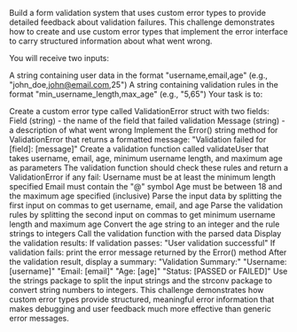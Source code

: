 Build a form validation system that uses custom error types to provide detailed feedback about validation failures. This challenge demonstrates how to create and use custom error types that implement the error interface to carry structured information about what went wrong.

You will receive two inputs:

A string containing user data in the format "username,email,age" (e.g., "john_doe,john@email.com,25")
A string containing validation rules in the format "min_username_length,max_age" (e.g., "5,65")
Your task is to:

Create a custom error type called ValidationError struct with two fields:
Field (string) - the name of the field that failed validation
Message (string) - a description of what went wrong
Implement the Error() string method for ValidationError that returns a formatted message: "Validation failed for [field]: [message]"
Create a validation function called validateUser that takes username, email, age, minimum username length, and maximum age as parameters
The validation function should check these rules and return a ValidationError if any fail:
Username must be at least the minimum length specified
Email must contain the "@" symbol
Age must be between 18 and the maximum age specified (inclusive)
Parse the input data by splitting the first input on commas to get username, email, and age
Parse the validation rules by splitting the second input on commas to get minimum username length and maximum age
Convert the age string to an integer and the rule strings to integers
Call the validation function with the parsed data
Display the validation results:
If validation passes: "User validation successful"
If validation fails: print the error message returned by the Error() method
After the validation result, display a summary:
"Validation Summary:"
"Username: [username]"
"Email: [email]"
"Age: [age]"
"Status: [PASSED or FAILED]"
Use the strings package to split the input strings and the strconv package to convert string numbers to integers. This challenge demonstrates how custom error types provide structured, meaningful error information that makes debugging and user feedback much more effective than generic error messages.